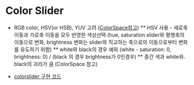 # Color Slider

* RGB color, HSV(or HSB), YUV 고려 ([ColorSpace참고](https://darkpgmr.tistory.com/66))
** HSV 사용 - 세로축 이동과 가로축 이동을 모두 반영한 색상선택 (hue, saturation slider와 평행축의 이동으로 변화, brightness 변화는 slider와 직교하는 축으로의 이동으로부터 변화를 유도하기 위함)
** white와 black의 경우 예외 (white - saturation: 0, brightness: 0) / (black 의 경우 brightness가 0인경우)
** 중간 색과 white와. black의 괴리가 큼 (ColorSpace 참고)

* [colorslider 구현 코드](https://github.com/gizingun/DevLife/tree/master/iOS/ColorPicker)
